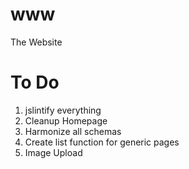 www
===

The Website

# To Do
1. jslintify everything
2. Cleanup Homepage
3. Harmonize all schemas
4. Create list function for generic pages
5. Image Upload
